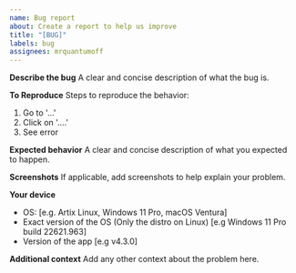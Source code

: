 ```yaml
---
name: Bug report
about: Create a report to help us improve
title: "[BUG]"
labels: bug
assignees: mrquantumoff
---
```


**Describe the bug**
A clear and concise description of what the bug is.

**To Reproduce**
Steps to reproduce the behavior:

1. Go to '...'
2. Click on '....'
3. See error

**Expected behavior**
A clear and concise description of what you expected to happen.

**Screenshots**
If applicable, add screenshots to help explain your problem.

**Your device**

- OS: [e.g. Artix Linux, Windows 11 Pro, macOS Ventura]
- Exact version of the OS (Only the distro on Linux) [e.g Windows 11 Pro build 22621.963]
- Version of the app [e.g v4.3.0]

**Additional context**
Add any other context about the problem here.
